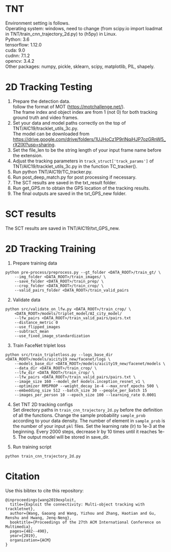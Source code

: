 # TNT
Environment setting is follows. <br />
Operating system: windows, need to change (from scipy.io import loadmat in TNT/train_cnn_trajectory_2d.py) to (h5py) in Linux. <br />
Python: 3.6 <br />
tensorflow: 1.12.0 <br />
cuda: 9.0 <br />
cudnn: 7.1.2 <br />
opencv: 3.4.2 <br />
Other packages: numpy, pickle, sklearn, scipy, matplotlib, PIL, shapely. <br />

# 2D Tracking Testing
1. Prepare the detection data. <br />
follow the format of MOT (https://motchallenge.net/). <br />
The frame index and object index are from 1 (not 0) for both tracking ground truth and video frames. <br />
2. Set your data and model paths correctly on the top of TNT/AIC19/tracklet_utils_3c.py. <br />
The model can be downloaded from https://drive.google.com/drive/folders/1UJHoCz1P9rINqjHJP7ozGRnW5_rX2IXl?usp=sharing. <br />
3. Set the file_len to be the string length of your input frame name before the extension. <br />
4. Adjust the tracking parameters in `track_struct['track_params']` of TNT/AIC19/tracklet_utils_3c.py in the function TC_tracker(). <br />
5. Run python TNT/AIC19/TC_tracker.py. <br />
6. Run post_deep_match.py for post processing if necessary.
7. The SCT results are saved in the txt_result folder.
8. Run get_GPS.m to obtain the GPS location of the tracking results.
9. The final outputs are saved in the txt_GPS_new folder.

# SCT results
The SCT results are saved in TNT/AIC19/txt_GPS_new.

# 2D Tracking Training
1. Prepare training data
```
python pre-process/preprocess.py --gt_folder <DATA_ROOT>/train_gt/ \
    --img_folder <DATA_ROOT>/train_images/ \
    --save_folder <DATA_ROOT>/train_prep/ \
    --crop_folder <DATA_ROOT>/train_crop/ \
    --valid_pairs_folder <DATA_ROOT>/train_valid_pairs
```

2. Validate data
```
python src/validate_on_lfw.py <DATA_ROOT>/train_crop/ \
    <DATA_ROOT>/models/triplet_model/AI_city_model/ 
    --lfw_pairs <DATA_ROOT>/train_valid_pairs/pairs.txt 
    --distance_metric 0 
    --use_flipped_images 
    --subtract_mean 
    --use_fixed_image_standardization
```

3. Train FaceNet triplet loss
```
python src/train_tripletloss.py --logs_base_dir <DATA_ROOT>/models/aicity19_new/facenet/logs \
    --models_base_dir <DATA_ROOT>/models/aicity19_new/facenet/models \
    --data_dir <DATA_ROOT>/train_crop/ \
    --lfw_dir <DATA_ROOT>/train_crop/ \
    --lfw_pairs <DATA_ROOT>/train_valid_pairs/pairs.txt \
    --image_size 160 --model_def models.inception_resnet_v1 \
    --optimizer RMSPROP --weight_decay 1e-4 --max_nrof_epochs 500 \
    --embedding_size 512 --batch_size 30 --people_per_batch 15 
    --images_per_person 10 --epoch_size 100 --learning_rate 0.0001
```

4. Set TNT 2D tracking configs <br>
Set directory paths in `train_cnn_trajectory_2d.py` before the definition of all the functions.
Change the sample probability `sample_prob` according to your data density.
The number of element in `sample_prob` is the number of your input `pkl` files.
Set the learning rate (lr) to 1e-3 at the beginning.
Every 2000 steps, decrease lr by 10 times until it reaches 1e-5.
The output model will be stored in save_dir.

5. Run training script
```
python train_cnn_trajectory_2d.py
```

# Citation
Use this bibtex to cite this repository:
```
@inproceedings{wang2019exploit,
  title={Exploit the connectivity: Multi-object tracking with trackletnet},
  author={Wang, Gaoang and Wang, Yizhou and Zhang, Haotian and Gu, Renshu and Hwang, Jenq-Neng},
  booktitle={Proceedings of the 27th ACM International Conference on Multimedia},
  pages={482--490},
  year={2019},
  organization={ACM}
}
```
